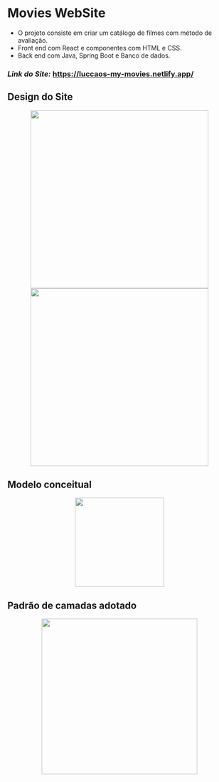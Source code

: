 # Movies WebSite

- O projeto consiste em criar um catálogo de filmes com método de avaliação. 
- Front end com React e componentes com HTML e CSS.
- Back end com Java, Spring Boot e Banco de dados.

### *Link do Site:* https://luccaos-my-movies.netlify.app/
    
## Design do Site
<div align="center">
  <img height="400em" src="https://user-images.githubusercontent.com/89430801/175829093-69c048bf-b2fa-45cd-b964-a5cd2811b527.svg"/>
  <img height="400em" src="https://user-images.githubusercontent.com/89430801/175829081-75e2261f-888e-49f4-affc-fcbba72074e8.svg"/>
</div>

## Modelo conceitual
<div align="center">
  <img height="200em" src="https://cdn.discordapp.com/attachments/896196228000391218/974677989822431242/dsmovie-dominio.png"/>
</div>

## Padrão de camadas adotado  
<div align="center">
  <img height="350em" src="https://cdn.discordapp.com/attachments/896196228000391218/974679242216452106/padrao-camadas.png"/>
</div>

